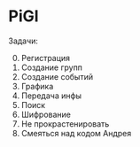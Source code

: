 # PiGl

Задачи:

0) Регистрация
01) Создание групп
10) Создание событий
11) Графика
100) Передача инфы
101) Поиск
110) Шифрование
111) Не прокрастенировать
1000) Смеяться над кодом Андрея
